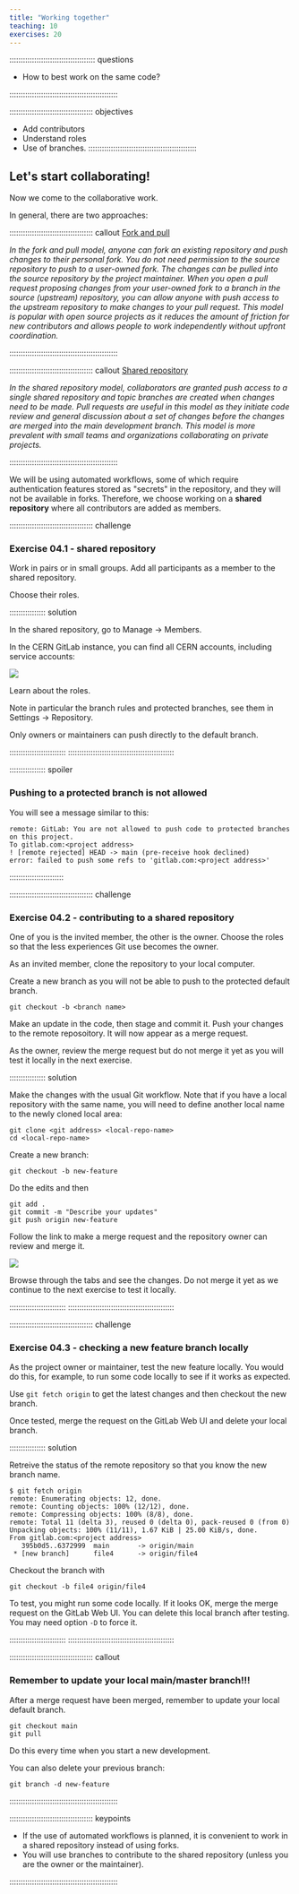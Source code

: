 ```yaml
---
title: "Working together"
teaching: 10
exercises: 20
---
```


:::::::::::::::::::::::::::::::::::::: questions

- How to best work on the same code?

::::::::::::::::::::::::::::::::::::::::::::::::

::::::::::::::::::::::::::::::::::::: objectives

- Add contributors
- Understand roles
- Use of branches.
::::::::::::::::::::::::::::::::::::::::::::::::

## Let's start collaborating!


Now we come to the collaborative work. 

In general, there are two approaches:

::::::::::::::::::::::::::::::::::::: callout
[Fork and pull](https://docs.github.com/en/pull-requests/collaborating-with-pull-requests/getting-started/about-collaborative-development-models#fork-and-pull-model)

*In the fork and pull model, anyone can fork an existing repository and push changes to their personal fork. You do not need permission to the source repository to push to a user-owned fork. The changes can be pulled into the source repository by the project maintainer. When you open a pull request proposing changes from your user-owned fork to a branch in the source (upstream) repository, you can allow anyone with push access to the upstream repository to make changes to your pull request. This model is popular with open source projects as it reduces the amount of friction for new contributors and allows people to work independently without upfront coordination.*

::::::::::::::::::::::::::::::::::::::::::::::::

::::::::::::::::::::::::::::::::::::: callout
[Shared repository](https://docs.github.com/en/pull-requests/collaborating-with-pull-requests/getting-started/about-collaborative-development-models#shared-repository-model)

*In the shared repository model, collaborators are granted push access to a single shared repository and topic branches are created when changes need to be made. Pull requests are useful in this model as they initiate code review and general discussion about a set of changes before the changes are merged into the main development branch. This model is more prevalent with small teams and organizations collaborating on private projects.*

::::::::::::::::::::::::::::::::::::::::::::::::

We will be using automated workflows, some of which require authentication features stored as "secrets" in the repository, and they will not be available in forks. Therefore, we choose working on a **shared repository** where all contributors are added as members.



::::::::::::::::::::::::::::::::::::: challenge

### Exercise 04.1 - shared repository

Work in pairs or in small groups. Add all participants as a member to the shared repository. 

Choose their roles.

:::::::::::::::: solution

In the shared repository, go to Manage -> Members.

In the CERN GitLab instance, you can find all CERN accounts, including service accounts:

![](fig/gitlab-invite-members.png)


Learn about the roles.

Note in particular the branch rules and protected branches, see them in Settings -> Repository.

Only owners or maintainers can push directly to the default branch.

:::::::::::::::::::::::::
:::::::::::::::::::::::::::::::::::::::::::::::

:::::::::::::::: spoiler

### Pushing to a protected branch is not allowed

You will see a message similar to this:

```
remote: GitLab: You are not allowed to push code to protected branches on this project.
To gitlab.com:<project address>
! [remote rejected] HEAD -> main (pre-receive hook declined)
error: failed to push some refs to 'gitlab.com:<project address>'
```

::::::::::::::::::::::::

::::::::::::::::::::::::::::::::::::: challenge

### Exercise 04.2 - contributing to a shared repository

One of you is the invited member, the other is the owner.
Choose the roles so that the less experiences Git use becomes the owner.

As an invited member, clone the repository to your local computer.

Create a new branch as you will not be able to push to the protected default branch.

```
git checkout -b <branch name>
```

Make an update in the code, then stage and commit it.
Push your changes to the remote reposoitory. It will now appear as a merge request.

As the owner, review the merge request but do not merge it yet as you will test it locally in the next exercise.


:::::::::::::::: solution

Make the changes with the usual Git workflow. Note that if you have a local repository with the same name, you will need to define another local name to the newly cloned local area:

```
git clone <git address> <local-repo-name>
cd <local-repo-name>
```
Create a new branch:

```
git checkout -b new-feature
```

Do the edits and then

```
git add .
git commit -m "Describe your updates"
git push origin new-feature 
```

Follow the link to make a merge request and the repository owner can review and merge it.

![](fig/gitlab-merge-request.png)


Browse through the tabs and see the changes. Do not merge it yet as we continue to the next exercise to test it locally.

:::::::::::::::::::::::::
:::::::::::::::::::::::::::::::::::::::::::::::




::::::::::::::::::::::::::::::::::::: challenge

### Exercise 04.3 - checking a new feature branch locally

As the project owner or maintainer, test the new feature locally. You would do this, for example, to run some code locally to see if it works as expected.

Use `git fetch origin` to get the latest changes and then checkout the new branch.

Once tested, merge the request on the GitLab Web UI and delete your local branch.


:::::::::::::::: solution

Retreive the status of the remote repository so that you know the new branch name.

```
$ git fetch origin
remote: Enumerating objects: 12, done.
remote: Counting objects: 100% (12/12), done.
remote: Compressing objects: 100% (8/8), done.
remote: Total 11 (delta 3), reused 0 (delta 0), pack-reused 0 (from 0)
Unpacking objects: 100% (11/11), 1.67 KiB | 25.00 KiB/s, done.
From gitlab.com:<project address>
   395b0d5..6372999  main       -> origin/main
 * [new branch]      file4      -> origin/file4
```

Checkout the branch with

```
git checkout -b file4 origin/file4
```

To test, you might run some code locally. If it looks OK, merge the merge request on the GitLab Web UI.
You can delete this local branch after testing. You may need option `-D` to force it.


:::::::::::::::::::::::::
:::::::::::::::::::::::::::::::::::::::::::::::


::::::::::::::::::::::::::::::::::::: callout
### Remember to update your local main/master branch!!!

After a merge request have been merged, remember to update your local default branch.

```
git checkout main
git pull
```

Do this every time when you start a new development.

You can also delete your previous branch:

```
git branch -d new-feature
```

::::::::::::::::::::::::::::::::::::::::::::::::



::::::::::::::::::::::::::::::::::::: keypoints 

- If the use of automated workflows is planned, it is convenient to work in a shared repository instead of using forks.
- You will use branches to contribute to the shared repository (unless you are the owner or the maintainer).


::::::::::::::::::::::::::::::::::::::::::::::::